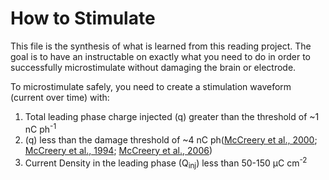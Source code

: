 # How to Stimulate 
This file is the synthesis of what is learned from this reading project. The goal is to have an instructable on exactly what you need to do in order to successfully microstimulate without damaging the brain or electrode. 

To microstimulate safely, you need to create a stimulation waveform (current over time) with:
1. Total leading phase charge injected (q) greater than the threshold of ~1 nC ph<sup>-1</sup> 
2. (q) less than the damage threshold of ~4 nC ph([McCreery et al., 2000](https://www.sciencedirect.com/science/article/pii/S0378595500001908); [McCreery et al., 1994](https://www.sciencedirect.com/science/article/pii/0378595594902585); [McCreery et al., 2006](https://ieeexplore.ieee.org/abstract/document/1608523))
3. Current Density in the leading phase (Q<sub>inj</sub>) less than 50-150 μC cm<sup>-2</sup>